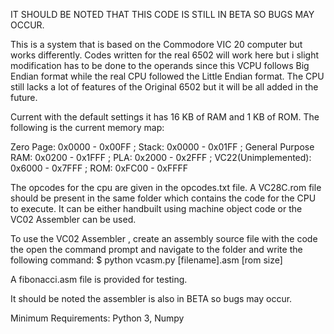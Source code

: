 IT SHOULD BE NOTED THAT THIS CODE IS STILL IN BETA SO BUGS MAY OCCUR.

This is a system that is based on the Commodore VIC 20 computer but works differently.
Codes written for the real 6502 will work here but i slight modification has to be done to the operands since this VCPU follows Big Endian format while the real CPU followed the Little Endian format.
The CPU still lacks a lot of features of the Original 6502 but it will be all added in the future.

Current with the default settings it has 16 KB of RAM and 1 KB of ROM.
The following is the current memory map:

Zero Page:           0x0000 - 0x00FF ;
Stack:               0x0000 - 0x01FF ;
General Purpose RAM: 0x0200 - 0x1FFF ;
PLA:                 0x2000 - 0x2FFF ;
VC22(Unimplemented): 0x6000 - 0x7FFF ;
ROM:                 0xFC00 - 0xFFFF 

The opcodes for the cpu are given in the opcodes.txt file.
A VC28C.rom file should be present in the same folder which contains the code for the CPU to execute. It can be either handbuilt using machine object code or the VC02 Assembler can be used.

To use the VC02 Assembler , create an assembly source file with the code the open the command prompt and navigate to the folder and write the following command:
$ python vcasm.py [filename].asm [rom size]

A fibonacci.asm file is provided for testing.


 It should be noted the assembler is also in BETA so bugs may occur.

Minimum Requirements:
Python 3,
Numpy
